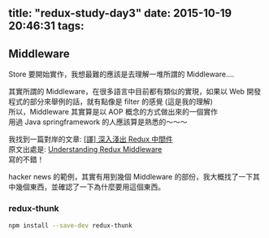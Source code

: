 title: "redux-study-day3"
date: 2015-10-19 20:46:31
tags:
---

<!--more-->

## Middleware

Store 要開始實作，我想最難的應該是去理解一堆所謂的 Middleware....

其實所謂的 Middleware，在很多語言中目前都有類似的實現，如果以 Web 開發程式的部分來舉例的話，就有點像是 filter 的感覺 (這是我的理解)  
所以，Middleware 其實算是以 AOP 概念的方式做出來的一個實作  
用過 Java springframework 的人應該算是熟悉的～～～   

我找到一篇對岸的文章: [[譯] 深入淺出 Redux 中間件](http://blog.kazaff.me/tags/redux-thunk/)  
原文出處是:  [Understanding Redux Middleware](https://medium.com/@meagle/understanding-87566abcfb7a)    
寫的不錯！
  
hacker news 的範例，其實有用到幾個 Middleware 的部份，我大概找了一下其中幾個東西，並確認了一下為什麼要用這個東西。  

### redux-thunk

```bash
npm install --save-dev redux-thunk
```

